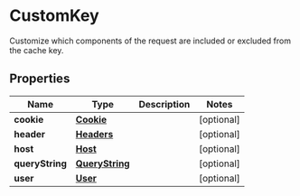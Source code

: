 

# CustomKey

Customize which components of the request are included or excluded from the cache key.

## Properties

| Name | Type | Description | Notes |
|------------ | ------------- | ------------- | -------------|
|**cookie** | [**Cookie**](Cookie.md) |  |  [optional] |
|**header** | [**Headers**](Headers.md) |  |  [optional] |
|**host** | [**Host**](Host.md) |  |  [optional] |
|**queryString** | [**QueryString**](QueryString.md) |  |  [optional] |
|**user** | [**User**](User.md) |  |  [optional] |




